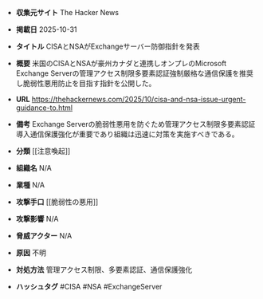 - **収集元サイト**
The Hacker News

- **掲載日**
2025-10-31

- **タイトル**
CISAとNSAがExchangeサーバー防御指針を発表

- **概要**
米国のCISAとNSAが豪州カナダと連携しオンプレのMicrosoft Exchange Serverの管理アクセス制限多要素認証強制厳格な通信保護を推奨し脆弱性悪用防止を目指す指針を公開した。

- **URL**
https://thehackernews.com/2025/10/cisa-and-nsa-issue-urgent-guidance-to.html

- **備考**
Exchange Serverの脆弱性悪用を防ぐため管理アクセス制限多要素認証導入通信保護強化が重要であり組織は迅速に対策を実施すべきである。

- **分類**
[[注意喚起]]

- **組織名**
N/A

- **業種**
N/A

- **攻撃手口**
[[脆弱性の悪用]]

- **攻撃影響**
N/A

- **脅威アクター**
N/A

- **原因**
不明

- **対処方法**
管理アクセス制限、多要素認証、通信保護強化

- **ハッシュタグ**
#CISA #NSA #ExchangeServer
